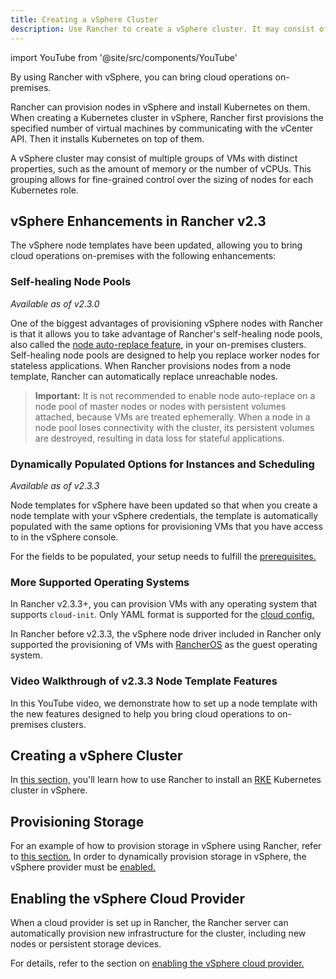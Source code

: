 ```yaml
---
title: Creating a vSphere Cluster
description: Use Rancher to create a vSphere cluster. It may consist of groups of VMs with distinct properties which allow for fine-grained control over the sizing of nodes.
---
```

import YouTube from '@site/src/components/YouTube'

By using Rancher with vSphere, you can bring cloud operations on-premises.

Rancher can provision nodes in vSphere and install Kubernetes on them. When creating a Kubernetes cluster in vSphere, Rancher first provisions the specified number of virtual machines by communicating with the vCenter API. Then it installs Kubernetes on top of them.

A vSphere cluster may consist of multiple groups of VMs with distinct properties, such as the amount of memory or the number of vCPUs. This grouping allows for fine-grained control over the sizing of nodes for each Kubernetes role.

## vSphere Enhancements in Rancher v2.3

The vSphere node templates have been updated, allowing you to bring cloud operations on-premises with the following enhancements:

### Self-healing Node Pools

_Available as of v2.3.0_

One of the biggest advantages of provisioning vSphere nodes with Rancher is that it allows you to take advantage of Rancher's self-healing node pools, also called the [node auto-replace feature,](use-new-nodes-in-an-infra-provider.md#about-node-auto-replace) in your on-premises clusters. Self-healing node pools are designed to help you replace worker nodes for stateless applications. When Rancher provisions nodes from a node template, Rancher can automatically replace unreachable nodes.

> **Important:** It is not recommended to enable node auto-replace on a node pool of master nodes or nodes with persistent volumes attached, because VMs are treated ephemerally. When a node in a node pool loses connectivity with the cluster, its persistent volumes are destroyed, resulting in data loss for stateful applications.

### Dynamically Populated Options for Instances and Scheduling

_Available as of v2.3.3_

Node templates for vSphere have been updated so that when you create a node template with your vSphere credentials, the template is automatically populated with the same options for provisioning VMs that you have access to in the vSphere console.

For the fields to be populated, your setup needs to fulfill the [prerequisites.](../how-to-guides/new-user-guides/kubernetes-clusters-in-rancher-setup/launch-kubernetes-with-rancher/use-new-nodes-in-an-infra-provider/vsphere/provision-kubernetes-clusters-in-vsphere.md#prerequisites)

### More Supported Operating Systems

In Rancher v2.3.3+, you can provision VMs with any operating system that supports `cloud-init`. Only YAML format is supported for the [cloud config.](https://cloudinit.readthedocs.io/en/latest/topics/examples.html)

In Rancher before v2.3.3, the vSphere node driver included in Rancher only supported the provisioning of VMs with [RancherOS]({{<baseurl>}}/os/v1.x/en/) as the guest operating system.

### Video Walkthrough of v2.3.3 Node Template Features

In this YouTube video, we demonstrate how to set up a node template with the new features designed to help you bring cloud operations to on-premises clusters.

<YouTube id="dPIwg6x1AlU"/>

## Creating a vSphere Cluster

In [this section,](../how-to-guides/new-user-guides/kubernetes-clusters-in-rancher-setup/launch-kubernetes-with-rancher/use-new-nodes-in-an-infra-provider/vsphere/provision-kubernetes-clusters-in-vsphere.md) you'll learn how to use Rancher to install an [RKE](https://rancher.com/docs/rke/latest/en/) Kubernetes cluster in vSphere.

## Provisioning Storage

For an example of how to provision storage in vSphere using Rancher, refer to [this section.](../how-to-guides/advanced-user-guides/manage-clusters/create-kubernetes-persistent-storage/provisioning-storage-examples/vsphere-storage.md) In order to dynamically provision storage in vSphere, the vSphere provider must be [enabled.](../how-to-guides/new-user-guides/kubernetes-clusters-in-rancher-setup/launch-kubernetes-with-rancher/set-up-cloud-providers/other-cloud-providers/vsphere.md)

## Enabling the vSphere Cloud Provider

When a cloud provider is set up in Rancher, the Rancher server can automatically provision new infrastructure for the cluster, including new nodes or persistent storage devices.

For details, refer to the section on [enabling the vSphere cloud provider.](../how-to-guides/new-user-guides/kubernetes-clusters-in-rancher-setup/launch-kubernetes-with-rancher/set-up-cloud-providers/other-cloud-providers/vsphere.md)